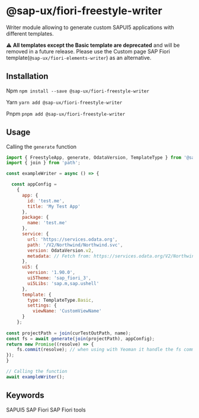# @sap-ux/fiori-freestyle-writer

Writer module allowing to generate custom SAPUI5 applications with different templates.

:warning: **All templates except the Basic template are deprecated** and will be removed in a future release. Please use the Custom page SAP Fiori template(`@sap-ux/fiori-elements-writer`)  as an alternative. 

## Installation
Npm
`npm install --save @sap-ux/fiori-freestyle-writer`

Yarn
`yarn add @sap-ux/fiori-freestyle-writer`

Pnpm
`pnpm add @sap-ux/fiori-freestyle-writer`

## Usage

Calling the `generate` function
```javascript
import { FreestyleApp, generate, OdataVersion, TemplateType } from '@sap-ux/fiori-freestyle-writer'
import { join } from 'path';

const exampleWriter = async () => {

  const appConfig =
    {
      app: {
        id: 'test.me',
        title: 'My Test App'
      },
      package: {
        name: 'test.me'
      },
      service: {
        url: 'https://services.odata.org',
        path: '/V2/Northwind/Northwind.svc',
        version: OdataVersion.v2,
        metadata: // Fetch from: https://services.odata.org/V2/Northwind/Northwind.svc$metadata
      },
      ui5: {
        version: '1.90.0',
        ui5Theme: 'sap_fiori_3',
        ui5Libs: 'sap.m,sap.ushell'
      },
      template: {
        type: TemplateType.Basic,
        settings: {
          viewName: 'CustomViewName'
      }
    };
  
const projectPath = join(curTestOutPath, name);
const fs = await generate(join(projectPath), appConfig);
return new Promise((resolve) => {
    fs.commit(resolve); // when using with Yeoman it handle the fs commit.
});
}

// Calling the function
await exampleWriter();

```

## Keywords
SAPUI5
SAP Fiori
SAP Fiori tools
